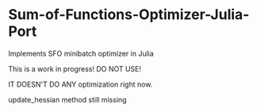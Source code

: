 # Sum-of-Functions-Optimizer-Julia-Port
Implements SFO minibatch optimizer in Julia

This is a work in progress! DO NOT USE!

IT DOESN'T DO ANY optimization right now.

update_hessian method still missing
